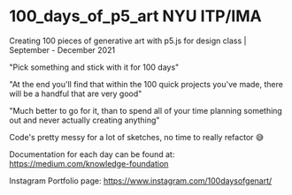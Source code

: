 # 100_days_of_p5_art NYU ITP/IMA
Creating 100 pieces of generative art with p5.js for design class | September - December 2021

"Pick something and stick with it for 100 days" 

"At the end you'll find that within the 100 quick projects you've made, there will be a handful that are very good"

"Much better to go for it, than to spend all of your time planning something out and never actually creating anything"

Code's pretty messy for a lot of sketches, no time to really refactor 😅

Documentation for each day can be found at: https://medium.com/knowledge-foundation

Instagram Portfolio page: https://www.instagram.com/100daysofgenart/
